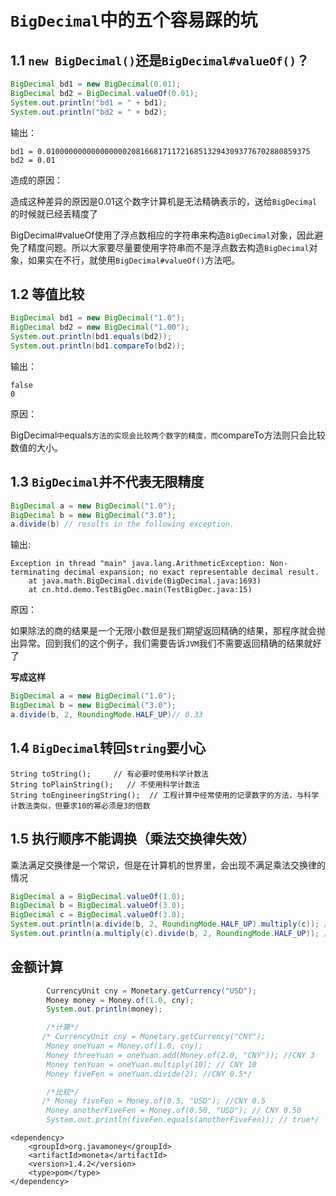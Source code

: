 # `BigDecimal`中的五个容易踩的坑

## 1.1 `new BigDecimal()`还是`BigDecimal#valueOf()`？

```java
BigDecimal bd1 = new BigDecimal(0.01);
BigDecimal bd2 = BigDecimal.valueOf(0.01);
System.out.println("bd1 = " + bd1);
System.out.println("bd2 = " + bd2);
```

输出：

```out
bd1 = 0.01000000000000000020816681711721685132943093776702880859375
bd2 = 0.01
```

造成的原因：

造成这种差异的原因是0.01这个数字计算机是无法精确表示的，送给`BigDecimal`的时候就已经丢精度了

BigDecimal#valueOf使用了浮点数相应的字符串来构造`BigDecimal`对象，因此避免了精度问题。所以大家要尽量要使用字符串而不是浮点数去构造`BigDecimal`对象，如果实在不行，就使用`BigDecimal#valueOf()`方法吧。

## 1.2 等值比较

```java
BigDecimal bd1 = new BigDecimal("1.0");
BigDecimal bd2 = new BigDecimal("1.00");
System.out.println(bd1.equals(bd2));
System.out.println(bd1.compareTo(bd2));
```

输出：

```out
false
0
```

原因：

BigDecimal`中`equals`方法的实现会比较两个数字的精度，而`compareTo方法则只会比较数值的大小。

## 1.3 `BigDecimal`并不代表无限精度

```java
BigDecimal a = new BigDecimal("1.0");
BigDecimal b = new BigDecimal("3.0");
a.divide(b) // results in the following exception.
```

输出:

```exception
Exception in thread "main" java.lang.ArithmeticException: Non-terminating decimal expansion; no exact representable decimal result.
	at java.math.BigDecimal.divide(BigDecimal.java:1693)
	at cn.htd.demo.TestBigDec.main(TestBigDec.java:15)
```

原因：

如果除法的商的结果是一个无限小数但是我们期望返回精确的结果，那程序就会抛出异常。回到我们的这个例子，我们需要告诉`JVM`我们不需要返回精确的结果就好了

**写成这样**

```java
BigDecimal a = new BigDecimal("1.0");
BigDecimal b = new BigDecimal("3.0");
a.divide(b, 2, RoundingMode.HALF_UP)// 0.33
```

## 1.4 `BigDecimal`转回`String`要小心

```out
String toString();     // 有必要时使用科学计数法
String toPlainString();   // 不使用科学计数法
String toEngineeringString();  // 工程计算中经常使用的记录数字的方法，与科学计数法类似，但要求10的幂必须是3的倍数
```

## 1.5 执行顺序不能调换（乘法交换律失效）

乘法满足交换律是一个常识，但是在计算机的世界里，会出现不满足乘法交换律的情况

```java
BigDecimal a = BigDecimal.valueOf(1.0);
BigDecimal b = BigDecimal.valueOf(3.0);
BigDecimal c = BigDecimal.valueOf(3.0);
System.out.println(a.divide(b, 2, RoundingMode.HALF_UP).multiply(c)); // 0.990
System.out.println(a.multiply(c).divide(b, 2, RoundingMode.HALF_UP)); // 1.00
```

## 金额计算

```java
        CurrencyUnit cny = Monetary.getCurrency("USD");
        Money money = Money.of(1.0, cny);
        System.out.println(money);

        /*计算*/
       /* CurrencyUnit cny = Monetary.getCurrency("CNY");
        Money oneYuan = Money.of(1.0, cny);
        Money threeYuan = oneYuan.add(Money.of(2.0, "CNY")); //CNY 3
        Money tenYuan = oneYuan.multiply(10); // CNY 10
        Money fiveFen = oneYuan.divide(2); //CNY 0.5*/

        /*比较*/
       /* Money fiveFen = Money.of(0.5, "USD"); //CNY 0.5
        Money anotherFiveFen = Money.of(0.50, "USD"); // CNY 0.50
        System.out.println(fiveFen.equals(anotherFiveFen)); // true*/
```

```
<dependency>
    <groupId>org.javamoney</groupId>
    <artifactId>moneta</artifactId>
    <version>1.4.2</version>
    <type>pom</type>
</dependency>
```

